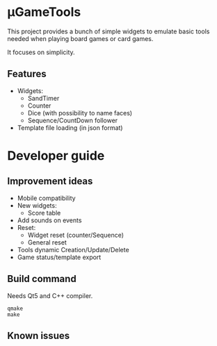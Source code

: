 # µGameTools

This project provides a bunch of simple widgets to emulate basic tools needed when playing board games or card games.

It focuses on simplicity.

## Features

- Widgets:
  - SandTimer
  - Counter
  - Dice (with possibility to name faces)
  - Sequence/CountDown follower
- Template file loading (in json format)


# Developer guide

## Improvement ideas

- Mobile compatibility
- New widgets:
   - Score table
- Add sounds on events
- Reset:
   - Widget reset (counter/Sequence)
   - General reset
- Tools dynamic Creation/Update/Delete
- Game status/template export

## Build command

Needs Qt5 and C++ compiler.

```
qmake
make
```

## Known issues


